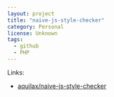 ```yaml
---
layout: project
title: "naive-js-style-checker"
category: Personal
license: Unknown
tags:
  - github
  - PHP
---
```


Links:

* [aquilax/naive-js-style-checker](https://github.com/aquilax/naive-js-style-checker)
